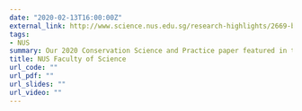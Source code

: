 ```yaml
---
date: "2020-02-13T16:00:00Z"
external_link: http://www.science.nus.edu.sg/research-highlights/2669-better-approaches-needed-to-tackle-informal-gold-mining
tags:
- NUS
summary: Our 2020 Conservation Science and Practice paper featured in the Research News of NUS Faculty of Science.
title: NUS Faculty of Science
url_code: ""
url_pdf: ""
url_slides: ""
url_video: ""
---
```

